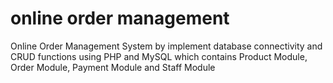 ﻿# online order management
Online Order Management System by implement database connectivity and CRUD functions using PHP and MySQL which contains Product Module, Order Module, Payment Module and Staff Module
